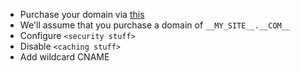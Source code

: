 * Purchase your domain via [this](https://developers.cloudflare.com/registrar/get-started/register-domain)
* We'll assume that you purchase a domain of `__MY_SITE__.__COM__`
* Configure `<security stuff>`
* Disable `<caching stuff>`
* Add wildcard CNAME
